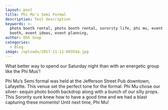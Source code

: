 ```yaml
---
layout: post
title: Phi Mu's Semi Formal
description: Test description
keywords: >-
  photo booth rental, photo booth rental, sorority life, phi mu, event photo
  booth, event ideas, event planning, 
author: Ohh Snap
categories:
  - Blog
image: /uploads/2017-11-11-69354a.jpg
---
```

What better way to spend our Saturday night than with an energetic group like the Phi Mus’\!

Phi Mu’s Semi formal was held at the Jefferson Street Pub downtown, Lafayette. This venue set the perfect tone for the formal. Phi Mu chose our silver- sequin photo booth backdrop along with a bunch of our silly props. This Sorority sure knew how to have a good time and we had a blast capturing these moments\! Until next time, Phi Mu\!